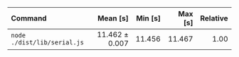 | Command | Mean [s] | Min [s] | Max [s] | Relative |
|:---|---:|---:|---:|---:|
| `node ./dist/lib/serial.js` | 11.462 ± 0.007 | 11.456 | 11.467 | 1.00 |
